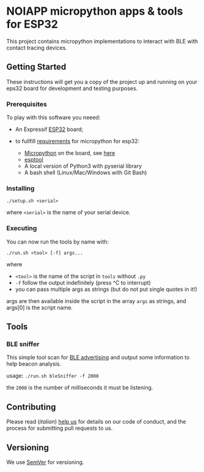 # NOIAPP micropython apps & tools for ESP32

This project contains micropython implementations to interact with BLE with contact tracing devices.

## Getting Started

These instructions will get you a copy of the project up and running on your eps32 board for development and testing purposes.

### Prerequisites

To play with this software you neeed:

* An Expressif [ESP32](https://www.espressif.com/en/products/socs/esp32/overview "Expressif ESP32") board;
  
* to fullfill [requirements](https://docs.micropython.org/en/latest/esp32/tutorial/intro.html "Expressif ESP32") for micropython for esp32:
  
  * [Micropython](https://micropython.org/download/esp32/ "Microypython") on the board, see [here](https://docs.micropython.org/en/latest/esp32/tutorial/intro.html#deploying-the-firmware)
  * [esptool](https://github.com/espressif/esptool/ "esptool")
  * A local version of Python3 with pyserial library
  * A bash shell (Linux/Mac/Windows with Git Bash)


### Installing

`./setup.sh <serial>`

where `<serial>` is the name of your serial device.

### Executing

You can now run the tools by name with:

`./run.sh <tool> [-f] args...`

where 
- `<tool>` is the name of the script in `tools` without `.py`
- `-f` follow the output indefinitely (press ^C to interrupt)
- you can pass multiple args as strings (but do not put single quotes in it!)

args are then available inside the script in the array `args` as strings, and args[0] is the script name.

## Tools

### BLE sniffer

This simple tool scan for [BLE advertising](https://www.argenox.com/library/bluetooth-low-energy/ble-advertising-primer/) and output some information to help beacon analysis.

usage: `./run.sh bleSniffer -f 2000`

the `2000` is the number of milliseconds it must be listening.

## Contributing

Please read (_italian_) [help us](https://www.protetti.app/helpus) for details on our code of conduct, and the process for submitting pull requests to us.

## Versioning

We use [SemVer](http://semver.org/) for versioning.
